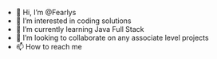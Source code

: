 - 👋 Hi, I’m @Fearlys
- 👀 I’m interested in coding solutions
- 🌱 I’m currently learning Java Full Stack
- 💞️ I’m looking to collaborate on any associate level projects
- 📫 How to reach me 

<!---
Fearlys/Fearlys is a ✨ special ✨ repository because its `README.md` (this file) appears on your GitHub profile.
You can click the Preview link to take a look at your changes.
--->
